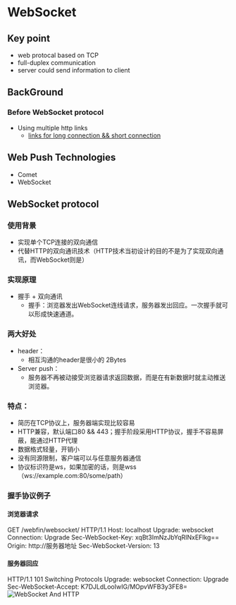 # WebSocket
## Key point
- web protocal based on TCP
- full-duplex communication
- server could send information to client

## BackGround
### Before WebSocket protocol
- Using multiple http links
  - [links for long connection && short connection](./长链接&短链接&双工&单工.md)

## Web Push Technologies
- Comet
- WebSocket

## WebSocket protocol 
### 使用背景
- 实现单个TCP连接的双向通信
- 代替HTTP的双向通讯技术（HTTP技术当初设计的目的不是为了实现双向通讯，而WebSocket则是）
### 实现原理
- 握手 + 双向通讯
  - 握手：浏览器发出WebSocket连线请求，服务器发出回应。一次握手就可以形成快速通道。
### 两大好处
- header：
  - 相互沟通的header是很小的 2Bytes
- Server push：
  - 服务器不再被动接受浏览器请求返回数据，而是在有新数据时就主动推送浏览器。
### 特点：
  - 简历在TCP协议上，服务器端实现比较容易
  - HTTP兼容，默认端口80 && 443；握手阶段采用HTTP协议，握手不容易屏蔽，能通过HTTP代理
  - 数据格式轻量，开销小
  - 没有同源限制，客户端可以与任意服务器通信
  - 协议标识符是ws，如果加密的话，则是wss（ws://example.com:80/some/path）
  
### 握手协议例子
#### 浏览器请求
GET /webfin/websocket/ HTTP/1.1
Host: localhost
Upgrade: websocket
Connection: Upgrade
Sec-WebSocket-Key: xqBt3ImNzJbYqRINxEFlkg==
Origin: http://服务器地址
Sec-WebSocket-Version: 13

#### 服务器回应
HTTP/1.1 101 Switching Protocols
Upgrade: websocket
Connection: Upgrade
Sec-WebSocket-Accept: K7DJLdLooIwIG/MOpvWFB3y3FE8=
![WebSocket And HTTP](http://www.ruanyifeng.com/blogimg/asset/2017/bg2017051502.png)

